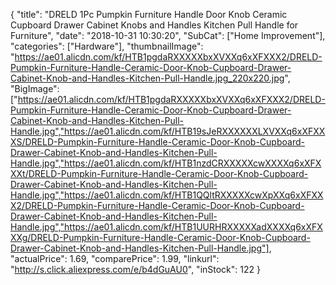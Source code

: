 {
	"title": "DRELD 1Pc Pumpkin Furniture Handle Door Knob Ceramic Cupboard Drawer Cabinet Knobs and Handles Kitchen Pull Handle for Furniture",
	"date": "2018-10-31 10:30:20",
	"SubCat": ["Home Improvement"],
	"categories": ["Hardware"],
	"thumbnailImage": "https://ae01.alicdn.com/kf/HTB1pgdaRXXXXXbxXVXXq6xXFXXX2/DRELD-Pumpkin-Furniture-Handle-Ceramic-Door-Knob-Cupboard-Drawer-Cabinet-Knob-and-Handles-Kitchen-Pull-Handle.jpg_220x220.jpg",
	"BigImage": ["https://ae01.alicdn.com/kf/HTB1pgdaRXXXXXbxXVXXq6xXFXXX2/DRELD-Pumpkin-Furniture-Handle-Ceramic-Door-Knob-Cupboard-Drawer-Cabinet-Knob-and-Handles-Kitchen-Pull-Handle.jpg","https://ae01.alicdn.com/kf/HTB19sJeRXXXXXXLXVXXq6xXFXXXS/DRELD-Pumpkin-Furniture-Handle-Ceramic-Door-Knob-Cupboard-Drawer-Cabinet-Knob-and-Handles-Kitchen-Pull-Handle.jpg","https://ae01.alicdn.com/kf/HTB1nzdCRXXXXXcwXXXXq6xXFXXXt/DRELD-Pumpkin-Furniture-Handle-Ceramic-Door-Knob-Cupboard-Drawer-Cabinet-Knob-and-Handles-Kitchen-Pull-Handle.jpg","https://ae01.alicdn.com/kf/HTB1QQltRXXXXXcwXpXXq6xXFXXX2/DRELD-Pumpkin-Furniture-Handle-Ceramic-Door-Knob-Cupboard-Drawer-Cabinet-Knob-and-Handles-Kitchen-Pull-Handle.jpg","https://ae01.alicdn.com/kf/HTB1UURHRXXXXXadXXXXq6xXFXXXg/DRELD-Pumpkin-Furniture-Handle-Ceramic-Door-Knob-Cupboard-Drawer-Cabinet-Knob-and-Handles-Kitchen-Pull-Handle.jpg"],
	"actualPrice": 1.69,
	"comparePrice": 1.99,
	"linkurl": "http://s.click.aliexpress.com/e/b4dGuAU0",
	"inStock": 122
}
